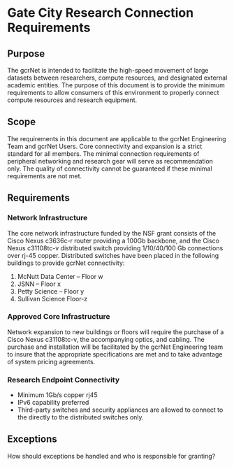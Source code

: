 # Gate City Research Connection Requirements

## Purpose

The gcrNet is intended to facilitate the high-speed movement of large datasets between researchers, compute resources, and designated external academic entities.  The purpose of this document is to provide the minimum requirements to allow consumers of this environment to properly connect compute resources and research equipment.

## Scope

The requirements in this document are applicable to the gcrNet Engineering Team and gcrNet Users.  Core connectivity and expansion is a strict standard for all members.  The minimal connection requirements of peripheral networking and research gear will serve as recommendation only.  The quality of connectivity cannot be guaranteed if these minimal requirements are not met.

## Requirements

### Network Infrastructure

The core network infrastructure funded by the NSF grant consists of the Cisco Nexus c3636c-r router providing a 100Gb backbone, and the Cisco Nexus c31108tc-v distributed switch providing 1/10/40/100 Gb connections over rj-45 copper.  Distributed switches have been placed in the following buildings to provide gcrNet connectivity:

1. McNutt Data Center – Floor w
2. JSNN – Floor x
3. Petty Science – Floor y
4. Sullivan Science  Floor-z

### Approved Core Infrastructure

Network expansion to new buildings or floors will require the purchase of a Cisco Nexus c31108tc-v, the accompanying optics, and cabling.  The purchase and installation will be facilitated by the gcrNet Engineering team to insure that the appropriate specifications are met and to take advantage of system pricing agreements.

### Research Endpoint Connectivity

* Minimum 1Gb/s copper rj45
* IPv6 capability preferred
* Third-party switches and security appliances are allowed to connect to the directly to the distributed switches only.

## Exceptions

How should exceptions be handled and who is responsible for granting?
